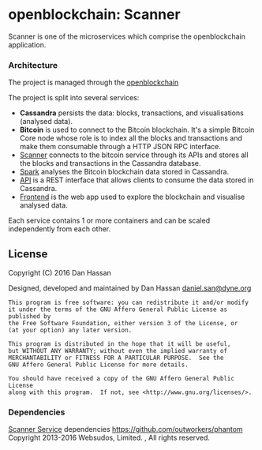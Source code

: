 # openblockchain: Scanner

Scanner is one of the microservices which comprise the openblockchain application.

### Architecture

The project is managed through the [openblockchain](https://github.com/open-blockchain/openblockchain)

The project is split into several services:

- **Cassandra** persists the data: blocks, transactions, and visualisations (analysed data).
- **Bitcoin** is used to connect to the Bitcoin blockchain. It's a simple Bitcoin Core node whose role is to index all the blocks and transactions and make them consumable through a HTTP JSON RPC interface.
- [Scanner](https://github.com/open-blockchain/scanner) connects to the bitcoin service through its APIs and stores all the blocks and transactions in the Cassandra database.
- [Spark](https://github.com/open-blockchain/spark) analyses the Bitcoin blockchain data stored in Cassandra.
- [API](https://github.com/open-blockchain/node-api) is a REST interface that allows clients to consume the data stored in Cassandra.
- [Frontend](https://github.com/open-blockchain/frontend) is the web app used to explore the blockchain and visualise analysed data.

Each service contains 1 or more containers and can be scaled independently from each other.

## License

Copyright (C) 2016 Dan Hassan

Designed, developed and maintained by Dan Hassan <daniel.san@dyne.org>

```
This program is free software: you can redistribute it and/or modify
it under the terms of the GNU Affero General Public License as published by
the Free Software Foundation, either version 3 of the License, or
(at your option) any later version.

This program is distributed in the hope that it will be useful,
but WITHOUT ANY WARRANTY; without even the implied warranty of
MERCHANTABILITY or FITNESS FOR A PARTICULAR PURPOSE.  See the
GNU Affero General Public License for more details.

You should have received a copy of the GNU Affero General Public License
along with this program.  If not, see <http://www.gnu.org/licenses/>.
```

### Dependencies

[Scanner Service](https://github.com/open-blockchain/scanner) dependencies
https://github.com/outworkers/phantom
Copyright 2013-2016 Websudos, Limited. , All rights reserved.
